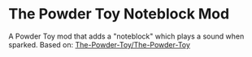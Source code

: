 The Powder Toy Noteblock Mod
==========================
A Powder Toy mod that adds a "noteblock" which plays a sound when sparked.
Based on: [The-Powder-Toy/The-Powder-Toy](https://github.com/The-Powder-Toy/The-Powder-Toy/)
